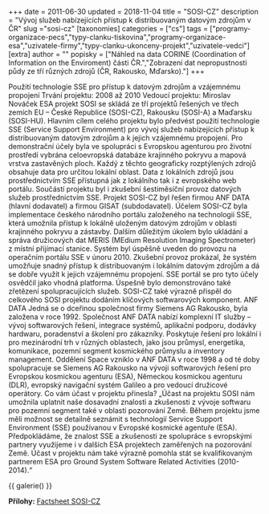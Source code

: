 +++
date = 2011-06-30
updated = 2018-11-04
title = "SOSI-CZ"
description = "Vývoj služeb nabízejících přístup k distribuovaným datovým zdrojům v ČR"
slug ="sosi-cz"
[taxonomies]
categories = ["cs"]
tags = ["programy-organizace-pecs","typy-clanku-tiskovina","programy-organizace-esa","uzivatele-firmy","typy-clanku-ukonceny-projekt","uzivatele-vedci"]
[extra]
author = ""
popisky = ["Náhled na data CORINE (Coordination of Information on the Enviroment) části ČR.","Zobrazení dat nepropustnosti půdy ze tří různých zdrojů (ČR, Rakousko, Mďarsko)."]
+++

Použití technologie SSE pro přístup k datovým zdrojům a vzájemnému propojení Trvání projektu: 2008 až 2010 Vedoucí projektu: Miroslav Nováček ESA projekt SOSI se skládá ze tří projektů řešených ve třech zemích EU – České Republice (SOSI-CZ), Rakousku (SOSI-A) a Maďarsku (SOSI-HU). Hlavním cílem celého projektu bylo předvést použití technologie SSE (Service Support Environment) pro vývoj služeb nabízejících přístup k distribuovaným datovým zdrojům a k jejich vzájemnému propojení. Pro demonstrační účely byla ve spolupráci s Evropskou agenturou pro životní prostředí vybrána celoevropská databáze krajinného pokryvu a mapová vrstva zastavěných ploch. Každý z těchto geograficky rozptýlených zdrojů obsahuje data pro určitou lokální oblast. Data z lokálních zdrojů jsou prostřednictvím SSE přístupná jak z lokálního tak i z evropského web portálu. Součástí projektu byl i zkušební šestiměsíční provoz datových služeb prostřednictvím SSE. Projekt SOSI-CZ byl řešen firmou ANF DATA (hlavní dodavatel) a firmou GISAT (subdodavatel). Účelem SOSI-CZ byla implementace českého národního portálu založeného na technologii SSE, která umožnila přístup k lokálně uloženým datovým zdrojům v oblasti krajinného pokryvu a zástavby. Dalším důležitým úkolem bylo ukládání a správa družicových dat MERIS (MEdium Resolution Imaging Spectrometer) z místní přijímací stanice. Systém byl úspěšně uveden do provozu na operačním portálu SSE v únoru 2010. Zkušební provoz prokázal, že systém umožňuje snadný přístup k distribuovaným i lokálním datovým zdrojům a dá se dobře využít k jejich vzájemnému propojení. SSE portál se pro tyto účely osvědčil jako vhodná platforma. Úspešně bylo demonstrováno také zřetězení spolupracujících služeb. SOSI-CZ také výrazně přispěl do celkového SOSI projektu dodáním klíčových softwarových komponent. ANF DATA Jedná se o dceřinou společnost firmy Siemens AG Rakousko, byla založena v roce 1992. Společnost ANF DATA nabízí komplexní IT služby – vývoj softwarových řešení, integrace systémů, aplikační podporu, dodávky hardwaru, poradenství a školení pro zákazníky. Poskytuje řešení pro lokální i pro mezinárodní trh v různých oblastech, jako jsou průmysl, energetika, komunikace, pozemní segment kosmického průmyslu a inventory management. Oddělení Space vzniklo v ANF DATA v roce 1998 a od té doby spolupracuje se Siemens AG Rakousko na vývoji softwarových řešení pro Evropskou kosmickou agenturu (ESA), Německou kosmickou agenturu (DLR), evropský navigační systém Galileo a pro vedoucí družicové operátory. Co vám účast v projektu přinesla? „Účast na projektu SOSI nám umožnila uplatnit naše dosavadní znalosti a zkušenosti z vývoje softwaru pro pozemní segment také v oblasti pozorování Země. Během projektu jsme měli možnost se detailně seznámit s technologií Service Support Environment (SSE) používanou v Evropské kosmické agentuře (ESA). Předpokládáme, že znalost SSE a zkušenosti ze spolupráce s evropskými partnery využijeme i v dalších ESA projektech zaměřených na pozorování Země. Účast v projektu nám také výrazně pomohla stát se kvalifikovaným partnerem ESA pro Ground System Software Related Activities (2010-2014).“

{{ galerie() }}

**Přílohy:**
[Factsheet SOSI-CZ]

[Factsheet SOSI-CZ]: csofactsheets-sosi-web.pdf
